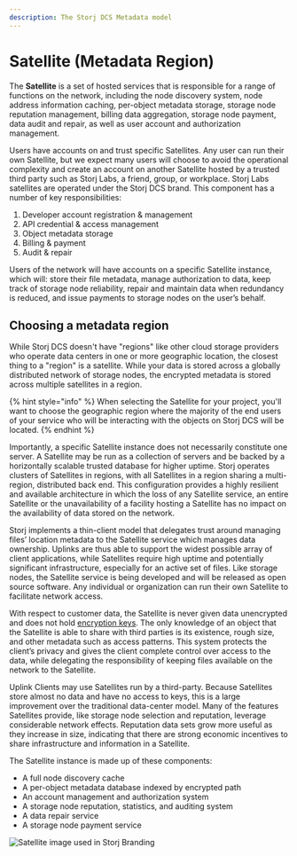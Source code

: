 ```yaml
---
description: The Storj DCS Metadata model
---
```


# Satellite (Metadata Region)

The **Satellite** is a set of hosted services that is responsible for a range of functions on the network, including the node discovery system, node address information caching,  per-object metadata storage, storage node reputation management, billing data aggregation, storage node payment, data audit and repair, as well as user account and authorization management.&#x20;

Users have accounts on and trust specific Satellites. Any user can run their own Satellite, but we expect many users will choose to avoid the operational complexity and create an account on another Satellite hosted by a trusted third party such as Storj Labs, a friend, group, or workplace. Storj Labs satellites are operated under the Storj DCS brand. This component has a number of key responsibilities:&#x20;

1. Developer account registration & management&#x20;
2. API credential & access management
3. Object metadata storage
4. Billing & payment&#x20;
5. Audit & repair &#x20;

Users of the network will have accounts on a specific Satellite instance, which will: store their file metadata, manage authorization to data, keep track of storage node reliability, repair and maintain data when redundancy is reduced, and issue payments to storage nodes on the user’s behalf.&#x20;

## Choosing a metadata region

While Storj DCS doesn't have "regions" like other cloud storage providers who operate data centers in one or more geographic location, the closest thing to a "region" is a satellite. While your data is stored across a globally distributed network of storage nodes, the encrypted metadata is stored across multiple satellites in a region.&#x20;

{% hint style="info" %}
When selecting the Satellite for your project, you'll want to choose the geographic region where the majority of the end users of your service who will be interacting with the objects on Storj DCS will be located.
{% endhint %}

Importantly, a specific Satellite instance does not necessarily constitute one server. A Satellite may be run as a collection of servers and be backed by a horizontally scalable trusted database for higher uptime. Storj operates clusters of Satellites in regions, with all Satellites in a region sharing a multi-region, distributed back end. This configuration provides a highly resilient and available architecture in which the loss of any Satellite service, an entire Satellite or the unavailability of a facility hosting a Satellite has no impact on the availability of data stored on the network.

Storj implements a thin-client model that delegates trust around managing files’ location metadata to the Satellite service which manages data ownership. Uplinks are thus able to support the widest possible array of client applications, while Satellites require high uptime and potentially significant infrastructure, especially for an active set of files. Like storage nodes, the Satellite service is being developed and will be released as open source software. Any individual or organization can run their own Satellite to facilitate network access.

With respect to customer data, the Satellite is never given data unencrypted and does not hold [encryption keys](access/encryption-and-keys/). The only knowledge of an object that the Satellite is able to share with third parties is its existence, rough size, and other metadata such as access patterns. This system protects the client’s privacy and gives the client complete control over access to the data, while delegating the responsibility of keeping files available on the network to the Satellite.

Uplink Clients may use Satellites run by a third-party. Because Satellites store almost no data and have no access to keys, this is a large improvement over the traditional data-center model. Many of the features Satellites provide, like storage node selection and reputation, leverage considerable network effects. Reputation data sets grow more useful as they increase in size, indicating that there are strong economic incentives to share infrastructure and information in a Satellite.

The Satellite instance is made up of these components:

* A full node discovery cache
* A per-object metadata database indexed by encrypted path
* An account management and authorization system
* A storage node reputation, statistics, and auditing system
* A data repair service
* A storage node payment service



![Satellite image used in Storj Branding](https://lh6.googleusercontent.com/w712R3YC-jjPCsZuI\_oFImtzFOxpdMplX5iZOj7E8aIjubz3ztXPree8lQc-u3w3OQKfQUMfaDZF9cSk-nsvOp5zhbpFqcAZLPhJtVCV3py\_o9JGAWlK8SMmdogUspUhuHssJVpuD0Y)

